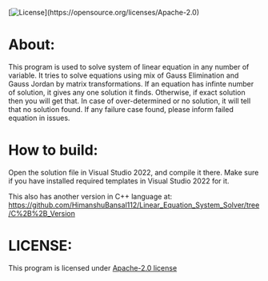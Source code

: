 [![License](https://img.shields.io/github/license/HimanshuBansal112/Linear_Equation_System_Solver.svg?)](https://opensource.org/licenses/Apache-2.0)
<h1>About:</h1>
<p>This program is used to solve system of linear equation in any number of variable. It tries to solve equations using mix of Gauss Elimination and Gauss Jordan by matrix transformations. If an equation has infinte number of solution, it gives any one solution it finds. Otherwise, if exact solution then you will get that. In case of over-determined or no solution, it will tell that no solution found. If any failure case found, please inform failed equation in issues.</p>
<h1>How to build:</h1>
<p>Open the solution file in Visual Studio 2022, and compile it there. Make sure if you have installed required templates in Visual Studio 2022 for it.</p>
<span>This also has another version in C++ language at: <a href="https://github.com/HimanshuBansal112/Linear_Equation_System_Solver/tree/C%2B%2B_Version">https://github.com/HimanshuBansal112/Linear_Equation_System_Solver/tree/C%2B%2B_Version</a></span>

<h1>LICENSE:</h1>
<span>This program is licensed under <a href="https://github.com/HimanshuBansal112/Linear_Equation_System_Solver/blob/C%23_Version/LICENSE">Apache-2.0 license</a></span>
